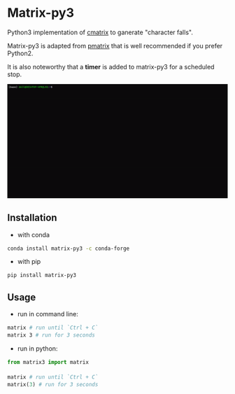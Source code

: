 # Matrix-py3

Python3 implementation of [cmatrix](https://github.com/abishekvashok/cmatrix) to ganerate "character falls". 

Matrix-py3 is adapted from [pmatrix](https://github.com/joechrisellis/pmatrix) that is well recommended if you prefer Python2.

It is also noteworthy that a **timer** is added to matrix-py3 for a scheduled stop.

![screenshot](https://github.com/chunribu/matrix-py3/raw/main/src/matrix.gif)

## Installation

+ with conda

```bash
conda install matrix-py3 -c conda-forge
```

+ with pip

```bash
pip install matrix-py3
```

## Usage

+ run in command line:

```bash
matrix # run until `Ctrl + C`
matrix 3 # run for 3 seconds
```
+ run in python:

```python
from matrix3 import matrix

matrix # run until `Ctrl + C`
matrix(3) # run for 3 seconds
```
